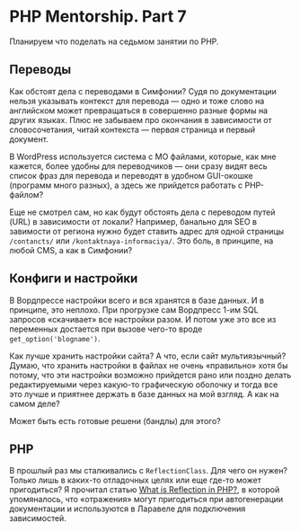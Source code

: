 # PHP Mentorship. Part 7

Планируем что поделать на седьмом занятии по PHP.

## Переводы

Как обстоят дела с переводами в Симфонии? Судя по документации нельзя указывать контекст для перевода — одно и тоже слово на английском может превращаться в совершенно разные формы на других языках. Плюс не забываем про окончания в зависимости от словосочетания, читай контекста — перв*ая* страница и перв*ый* документ.

В WordPress используется система с MO файлами, которые, как мне кажется, более удобны для переводчиков — они сразу видят весь список фраз для перевода и переводят в удобном GUI-окошке (программ много разных), а здесь же прийдется работать с PHP-файлом?

Еще не смотрел сам, но как будут обстоять дела с переводом путей (URL) в зависимости от локали? Например, банально для SEO в завимости от региона нужно будет ставить адрес для одной страницы `/contancts/` или `/kontaktnaya-informaciya/`. Это боль, в принципе, на любой CMS, а как в Симфонии?

## Конфиги и настройки

В Вордпрессе настройки всего и вся хранятся в базе данных. И в принципе, это неплохо. При прогрузке сам Вордпресс 1-им SQL запросов «скачивает» все настройки разом. И потом уже это все из переменных достается при вызове чего-то вроде `get_option('blogname')`.

Как лучше хранить настройки сайта? А что, если сайт мультиязычный? Думаю, что хранить настройки в файлах не очень «правильно» хотя бы потому, что эти настройки возможно прийдется рано или поздно делать редактируемыми через какую-то графическую оболочку и тогда все это лучше и приятнее держать в базе данных на мой взгляд. А как на самом деле?

Может быть есть готовые решени (бандлы) для этого?

## PHP

В прошлый раз мы сталкивались с `ReflectionClass`. Для чего он нужен? Только лишь в каких-то отладочных целях или еще где-то может пригодиться? Я прочитал статью [What is Reflection in PHP?](http://culttt.com/2014/07/02/reflection-php/), в которой упомяналось, что «отражения» могут пригодиться при автогенерации документации и используются в Ларавеле для подключения зависимостей.
